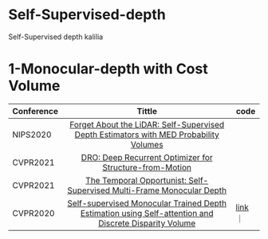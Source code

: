# Self-Supervised-depth
Self-Supervised depth kalilia
# 1-Monocular-depth with Cost Volume
| Conference   |     Tittle                                                                              |code|
|--------------|:---------------------------------------------------------------------------------------:|----|
|NIPS2020      | [ Forget About the LiDAR: Self-Supervised Depth Estimators with MED Probability Volumes](https://arxiv.org/pdf/2008.03633.pdf)  ||
| CVPR2021     |                 [DRO: Deep Recurrent Optimizer for Structure-from-Motion](https://arxiv.org/pdf/2103.13201.pdf)                 |
|CVPR2021     | [The Temporal Opportunist: Self-Supervised Multi-Frame Monocular Depth](https://arxiv.org/pdf/2104.14540.pdf)|
|CVPR2020   |[Self-supervised Monocular Trained Depth Estimation using Self-attention and Discrete Disparity Volume](https://arxiv.org/pdf/2003.13951.pdf)|[link]()｜
